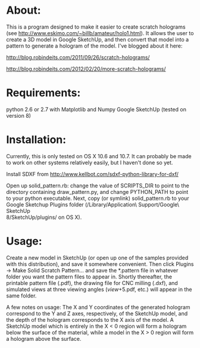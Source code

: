 About:
=============
This is a program designed to make it easier to create scratch holograms (see
http://www.eskimo.com/~billb/amateur/holo1.html). It allows the user to create a
3D model in Google SketchUp, and then convert that model into a pattern to
generate a hologram of the model. I've blogged about it here: 

http://blog.robindeits.com/2011/09/26/scratch-holograms/

http://blog.robindeits.com/2012/02/20/more-scratch-holograms/

Requirements:
=============
python 2.6 or 2.7 with Matplotlib and Numpy
Google SketchUp (tested on version 8)

Installation:
=============
Currently, this is only tested on OS X 10.6 and 10.7. It can probably be made to
work on other systems relatively easily, but I haven't done so yet. 

Install SDXF from http://www.kellbot.com/sdxf-python-library-for-dxf/

Open up solid_pattern.rb: change the value of SCRIPTS_DIR to point to the
directory containing draw_pattern.py, and change PYTHON_PATH to point to your
python executable. Next, copy (or symlink) solid_pattern.rb to your Google
Sketchup Plugins folder (/Library/Application\ Support/Google\ SketchUp\
8/SketchUp/plugins/ on OS X). 

Usage:
======
Create a new model in SketchUp (or open up one of the samples provided with
this distribution), and save it somewhere convenient. Then click Plugins ->
Make Solid Scratch Pattern... and save the *.pattern file in whatever folder
you want the pattern files to appear in. Shortly thereafter, the printable
pattern file (.pdf), the drawing file for CNC milling (.dxf), and simulated
views at three viewing angles (_view_+5.pdf, etc.) will appear in the same
folder. 

A few notes on usage:
The X and Y coordinates of the generated hologram correspond to the Y and Z
axes, respectively, of the SketchUp model, and the depth of the hologram
corresponds to the X axis of the model. A SketchUp model which is entirely in
the X < 0 region will form a hologram below the surface of the material, while a
model in the X > 0 region will form a hologram above the surface. 
